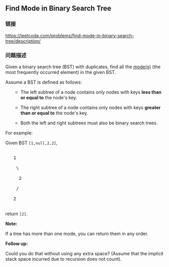 ## Find Mode in Binary Search Tree  
### 链接  
https://leetcode.com/problems/find-mode-in-binary-search-tree/description/  
### 问题描述
Given a binary search tree (BST) with duplicates, find all the [mode(s)](https://en.wikipedia.org/wiki/Mode_(statistics)) (the most frequently occurred element) in the given BST.


Assume a BST is defined as follows:
<ul>
- The left subtree of a node contains only nodes with keys **less than or equal to** the node's key.
- The right subtree of a node contains only nodes with keys **greater than or equal to** the node's key.
- Both the left and right subtrees must also be binary search trees.
</ul>



For example:<br />
Given BST `[1,null,2,2]`,<br />
<pre>
   1
    \
     2
    /
   2
</pre>



return `[2]`.


**Note:**
If a tree has more than one mode, you can return them in any order.


**Follow up:**
Could you do that without using any extra space? (Assume that the implicit stack space incurred due to recursion does not count).

